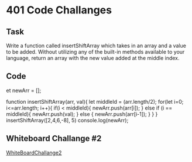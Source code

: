 # 401 Code Challanges

## Task

Write a function called insertShiftArray which takes in an array and a value to be added. Without utilizing any of the built-in methods available to your language, return an array with the new value added at the middle index.

## Code

et newArr = [];

function insertShiftArray(arr, val){
  let middleId = (arr.length/2);
  for(let i=0; i<=arr.length; i++){
    if(i < middleId){
      newArr.push(arr[i]);
    }
    else if (i == middleId){
      newArr.push(val);
    } else {
      newArr.push(arr[i-1]);
    }
  }
}
insertShiftArray([2,4,6,-8], 5)
console.log(newArr);

## Whiteboard Challange #2

[WhiteBoardChallange2](/javascript/code-challenges/Array-insert-shift/WhiteBoard2.png)
